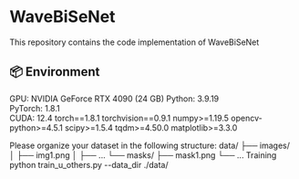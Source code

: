 # WaveBiSeNet

This repository contains the code implementation of WaveBiSeNet

## 📦 Environment
GPU: NVIDIA GeForce RTX 4090 (24 GB)
Python: 3.9.19  
PyTorch: 1.8.1  
CUDA: 12.4
torch==1.8.1
torchvision==0.9.1
numpy>=1.19.5
opencv-python>=4.5.1
scipy>=1.5.4
tqdm>=4.50.0
matplotlib>=3.3.0

Please organize your dataset in the following structure:
data/
├── images/
│   ├── img1.png
│   ├── ...
└── masks/
    ├── mask1.png
    └── ...
Training
python train_u_others.py --data_dir ./data/


